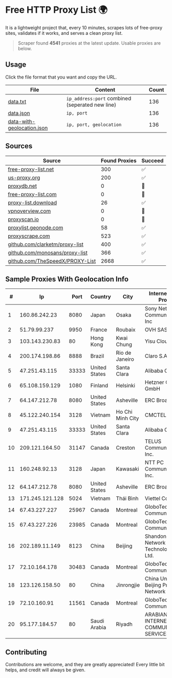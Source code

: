 
# Free HTTP Proxy List 🌍

It is a lightweight project that, every 10 minutes, scrapes lots of free-proxy sites, validates if it works, and serves a clean proxy list.


> Scraper found **4541** proxies at the latest update. Usable proxies are below.

## Usage

Click the file format that you want and copy the URL.


|File|Content|Count|
|----|-------|-----|
|[data.txt](https://raw.githubusercontent.com/themiralay/Proxy-List-World/master/data.txt)|`ip_address:port` combined (seperated new line)|136|
|[data.json](https://raw.githubusercontent.com/themiralay/Proxy-List-World/master/data.json)|`ip, port`|136|
|[data-with-geolocation.json](https://raw.githubusercontent.com/themiralay/Proxy-List-World/master/data-with-geolocation.json)|`ip, port, geolocation`|136|

## Sources

|Source|Found Proxies|Succeed|
|------|-------------|-------|
|[free-proxy-list.net](https://free-proxy-list.net)|300|✅|
|[us-proxy.org](https://www.us-proxy.org)|200|✅|
|[proxydb.net](http://proxydb.net)|0|🚫|
|[free-proxy-list.com](https://free-proxy-list.com/?page=&port=&type%5B%5D=http&type%5B%5D=https&up_time=0&search=Search)|0|🚫|
|[proxy-list.download](https://www.proxy-list.download/HTTP)|26|✅|
|[vpnoverview.com](https://vpnoverview.com/privacy/anonymous-browsing/free-proxy-servers)|0|🚫|
|[proxyscan.io](https://www.proxyscan.io)|0|🚫|
|[proxylist.geonode.com](https://proxylist.geonode.com/api/proxy-list?limit=300&page=1&sort_by=lastChecked&sort_type=desc&protocols=http,https)|58|✅|
|[proxyscrape.com](https://api.proxyscrape.com/v2/?request=displayproxies&protocol=http&timeout=10000&country=all&ssl=all&anonymity=all)|523|✅|
|[github.com/clarketm/proxy-list](https://raw.githubusercontent.com/clarketm/proxy-list/master/proxy-list-raw.txt)|400|✅|
|[github.com/monosans/proxy-list](https://raw.githubusercontent.com/monosans/proxy-list/main/proxies/http.txt)|366|✅|
|[github.com/TheSpeedX/PROXY-List](https://raw.githubusercontent.com/TheSpeedX/PROXY-List/master/http.txt)|2668|✅|


## Sample Proxies With Geolocation Info

|#|Ip|Port|Country|City|Internet Service Provider|
|-|--|----|-------|----|-------------------------|
|1|160.86.242.23|8080|Japan|Osaka|Sony Network Communications Inc|
|2|51.79.99.237|9950|France|Roubaix|OVH SAS|
|3|103.143.230.83|80|Hong Kong|Kwai Chung|Yisu Cloud LTD|
|4|200.174.198.86|8888|Brazil|Rio de Janeiro|Claro S.A|
|5|47.251.43.115|33333|United States|Santa Clara|Alibaba Cloud LLC|
|6|65.108.159.129|1080|Finland|Helsinki|Hetzner Online GmbH|
|7|64.147.212.78|8080|United States|Asheville|ERC Broadband|
|8|45.122.240.154|3128|Vietnam|Ho Chi Minh City|CMCTELECOM|
|9|47.251.43.115|33333|United States|Santa Clara|Alibaba Cloud LLC|
|10|209.121.164.50|31147|Canada|Creston|TELUS Communications Inc.|
|11|160.248.92.13|3128|Japan|Kawasaki|NTT PC Communications, Inc.|
|12|64.147.212.78|8080|United States|Asheville|ERC Broadband|
|13|171.245.121.128|5024|Vietnam|Thái Bình|Viettel Corporation|
|14|67.43.227.227|25967|Canada|Montreal|GloboTech Communications|
|15|67.43.227.226|23985|Canada|Montreal|GloboTech Communications|
|16|202.189.11.149|8123|China|Beijing|Shandong eshinton Network Technology Co., Ltd.|
|17|72.10.164.178|30483|Canada|Montreal|GloboTech Communications|
|18|123.126.158.50|80|China|Jinrongjie|China Unicom Beijing Province Network|
|19|72.10.160.91|11561|Canada|Montreal|GloboTech Communications|
|20|95.177.184.57|80|Saudi Arabia|Riyadh|ARABIAN INTERNET & COMMUNICATIONS SERVICES CO.LTD|



## Contributing

Contributions are welcome, and they are greatly appreciated! Every
little bit helps, and credit will always be given.

